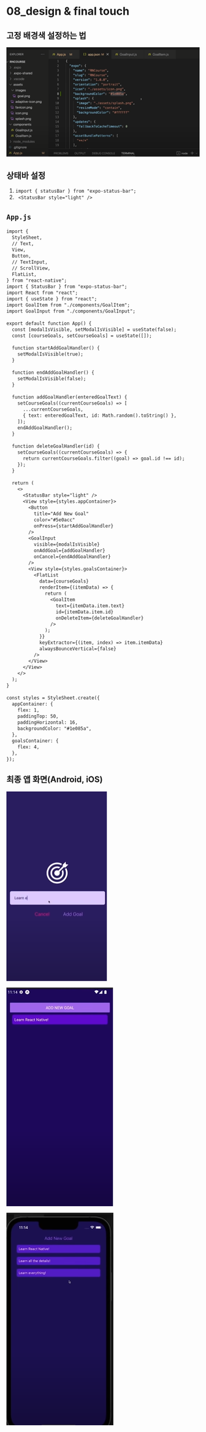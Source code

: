# 08_design & final touch

## 고정 배경색 설정하는 법

![image-20220911200042042](07_design%20&%20final%20touch.assets/image-20220911200042042.png)



## 상태바 설정

1. `import { statusBar } from "expo-status-bar";`
2. ` <StatusBar style="light" />`



## `App.js`

```react
import {
  StyleSheet,
  // Text,
  View,
  Button,
  // TextInput,
  // ScrollView,
  FlatList,
} from "react-native";
import { StatusBar } from "expo-status-bar";
import React from "react";
import { useState } from "react";
import GoalItem from "./components/GoalItem";
import GoalInput from "./components/GoalInput";

export default function App() {
  const [modalIsVisible, setModalIsVisible] = useState(false);
  const [courseGoals, setCourseGoals] = useState([]);

  function startAddGoalHandler() {
    setModalIsVisible(true);
  }

  function endAddGoalHandler() {
    setModalIsVisible(false);
  }

  function addGoalHandler(enteredGoalText) {
    setCourseGoals((currentCourseGoals) => [
      ...currentCourseGoals,
      { text: enteredGoalText, id: Math.random().toString() },
    ]);
    endAddGoalHandler();
  }

  function deleteGoalHandler(id) {
    setCourseGoals((currentCourseGoals) => {
      return currentCourseGoals.filter((goal) => goal.id !== id);
    });
  }

  return (
    <>
      <StatusBar style="light" />
      <View style={styles.appContainer}>
        <Button
          title="Add New Goal"
          color="#5e0acc"
          onPress={startAddGoalHandler}
        />
        <GoalInput
          visible={modalIsVisible}
          onAddGoal={addGoalHandler}
          onCancel={endAddGoalHandler}
        />
        <View style={styles.goalsContainer}>
          <FlatList
            data={courseGoals}
            renderItem={(itemData) => {
              return (
                <GoalItem
                  text={itemData.item.text}
                  id={itemData.item.id}
                  onDeleteItem={deleteGoalHandler}
                />
              );
            }}
            keyExtractor={(item, index) => item.itemData}
            alwaysBounceVertical={false}
          />
        </View>
      </View>
    </>
  );
}

const styles = StyleSheet.create({
  appContainer: {
    flex: 1,
    paddingTop: 50,
    paddingHorizontal: 16,
    backgroundColor: "#1e085a",
  },
  goalsContainer: {
    flex: 4,
  },
});

```



## 최종 앱 화면(Android, iOS)

![image-20220911202114272](07_design%20&%20final%20touch.assets/image-20220911202114272.png)

![image-20220911200714958](07_design%20&%20final%20touch.assets/image-20220911200714958.png)

![image-20220911200756036](07_design%20&%20final%20touch.assets/image-20220911200756036.png)